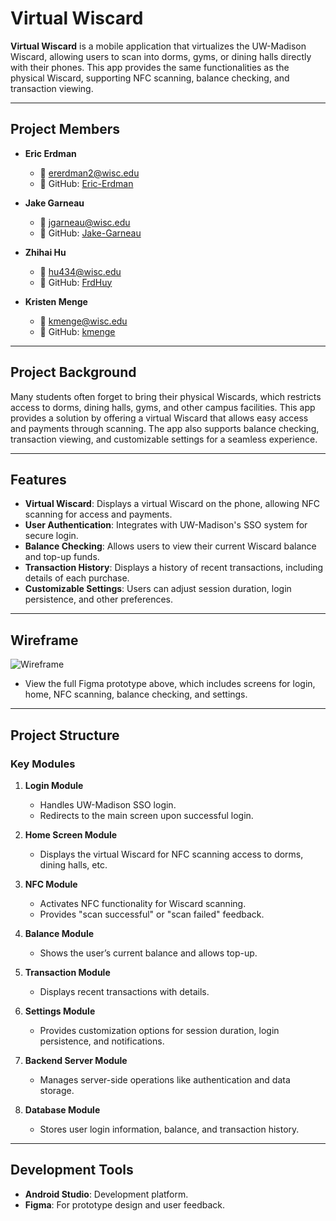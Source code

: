 # Virtual Wiscard

**Virtual Wiscard** is a mobile application that virtualizes the UW-Madison Wiscard, allowing users to scan into dorms, gyms, or dining halls directly with their phones. This app provides the same functionalities as the physical Wiscard, supporting NFC scanning, balance checking, and transaction viewing.

---

## Project Members

- **Eric Erdman**
    - 📧 ererdman2@wisc.edu
    - 🔗 GitHub: [Eric-Erdman](https://github.com/Eric-Erdman)

- **Jake Garneau**
    - 📧 jgarneau@wisc.edu
    - 🔗 GitHub: [Jake-Garneau](https://github.com/Jake-Garneau)

- **Zhihai Hu**
    - 📧 hu434@wisc.edu
    - 🔗 GitHub: [FrdHuy](https://github.com/FrdHuy)

- **Kristen Menge**
    - 📧 kmenge@wisc.edu
    - 🔗 GitHub: [kmenge](https://github.com/kmenge)

---

## Project Background

Many students often forget to bring their physical Wiscards, which restricts access to dorms, dining halls, gyms, and other campus facilities. This app provides a solution by offering a virtual Wiscard that allows easy access and payments through scanning. The app also supports balance checking, transaction viewing, and customizable settings for a seamless experience.

---

## Features

- **Virtual Wiscard**: Displays a virtual Wiscard on the phone, allowing NFC scanning for access and payments.
- **User Authentication**: Integrates with UW-Madison's SSO system for secure login.
- **Balance Checking**: Allows users to view their current Wiscard balance and top-up funds.
- **Transaction History**: Displays a history of recent transactions, including details of each purchase.
- **Customizable Settings**: Users can adjust session duration, login persistence, and other preferences.

---

## Wireframe

![Wireframe](https://www.figma.com/proto/8n6X1RA58DnQgNCy06OolT/Untitled?node-id=4-2&t=Zg5lG3EA9QZZ6pAV-1&starting-point-node-id=4%3A2)

- View the full Figma prototype above, which includes screens for login, home, NFC scanning, balance checking, and settings.

---

## Project Structure

### Key Modules

1. **Login Module**
    - Handles UW-Madison SSO login.
    - Redirects to the main screen upon successful login.

2. **Home Screen Module**
    - Displays the virtual Wiscard for NFC scanning access to dorms, dining halls, etc.

3. **NFC Module**
    - Activates NFC functionality for Wiscard scanning.
    - Provides "scan successful" or "scan failed" feedback.

4. **Balance Module**
    - Shows the user’s current balance and allows top-up.

5. **Transaction Module**
    - Displays recent transactions with details.

6. **Settings Module**
    - Provides customization options for session duration, login persistence, and notifications.

7. **Backend Server Module**
    - Manages server-side operations like authentication and data storage.

8. **Database Module**
    - Stores user login information, balance, and transaction history.

---

## Development Tools

- **Android Studio**: Development platform.
- **Figma**: For prototype design and user feedback.


